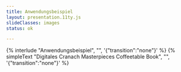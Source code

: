 ```yaml
---
title: Anwendungsbeispiel
layout: presentation.11ty.js
slideClasses: images
status: ok

---
```


{% interlude "Anwendungsbeispiel", "", '{"transition":"none"}'  %}
{% simpleText "Digitales Cranach Masterpieces Coffeetable Book", "", '{"transition":"none"}'  %}



